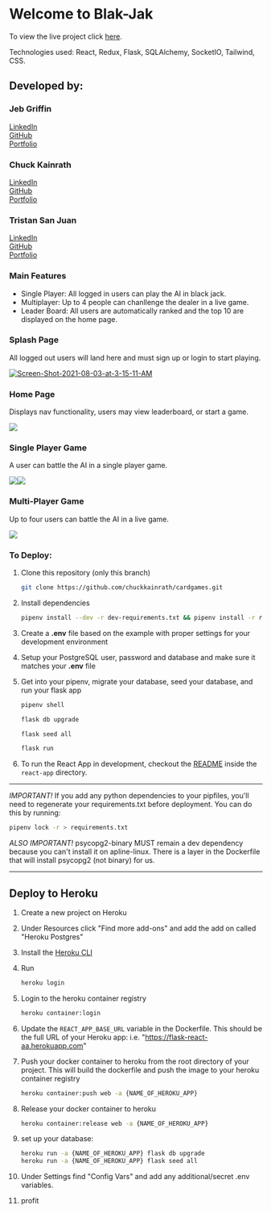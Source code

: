 # Welcome to Blak-Jak

To view the live project click <a href="https://blak-jak.herokuapp.com/">here</a>.

Technologies used: React, Redux, Flask, SQLAlchemy, SocketIO, Tailwind, CSS.

## Developed by:
### Jeb Griffin
<a href="https://www.linkedin.com/in/jeb-griffin-120631206/">LinkedIn</a>
</br>
<a href="https://github.com/JebGriffin85">GitHub</a>
</br>
<a href="https://jebgriffin85.github.io/">Portfolio</a>

### Chuck Kainrath
<a href="https://www.linkedin.com/in/chuck-kainrath-42820b20b/">LinkedIn</a>
</br>
<a href="https://github.com/chuckkainrath">GitHub</a>
</br>
<a href="https://chuckkainrath.github.io/">Portfolio</a>

### Tristan San Juan
<a href="https://www.linkedin.com/in/tristan-san-juan-75337920b/">LinkedIn</a>
</br>
<a href="https://github.com/tristan-88">GitHub</a>
</br>
<a href="https://tristan-88.github.io/">Portfolio</a>



### Main Features
- Single Player: All logged in users can play the AI in black jack.
- Multiplayer: Up to 4 people can chanllenge the dealer in a live game.
- Leader Board: All users are automatically ranked and the top 10 are displayed on the home page.


### Splash Page
All logged out users will land here and must sign up or login to start playing.

<a href="https://ibb.co/YcbPpbs"><img src="https://i.ibb.co/8rXN6XZ/Screen-Shot-2021-08-03-at-3-15-11-AM.png" alt="Screen-Shot-2021-08-03-at-3-15-11-AM" border="0"></a>


### Home Page
Displays nav functionality, users may view leaderboard, or start a game.

<img src="https://i.ibb.co/MZ1M6kp/Screen-Shot-2021-08-02-at-7-03-38-PM.png" />


### Single Player Game
A user can battle the AI in a single player game.

<img src="https://ibb.co/N2G6Rnh"><img src="https://i.ibb.co/k2PgZ6n/Screen-Shot-2021-08-02-at-7-03-55-PM.png" />


### Multi-Player Game
Up to four users can battle the AI in a live game.

<img src="https://i.ibb.co/94swMzK/Screen-Shot-2021-08-02-at-7-10-31-PM.png" />


### To Deploy:
1. Clone this repository (only this branch)

   ```bash
   git clone https://github.com/chuckkainrath/cardgames.git
   ```

2. Install dependencies

      ```bash
      pipenv install --dev -r dev-requirements.txt && pipenv install -r requirements.txt
      ```

3. Create a **.env** file based on the example with proper settings for your
   development environment
4. Setup your PostgreSQL user, password and database and make sure it matches your **.env** file

5. Get into your pipenv, migrate your database, seed your database, and run your flask app

   ```bash
   pipenv shell
   ```

   ```bash
   flask db upgrade
   ```

   ```bash
   flask seed all
   ```

   ```bash
   flask run
   ```

6. To run the React App in development, checkout the [README](./react-app/README.md) inside the `react-app` directory.

***
*IMPORTANT!*
   If you add any python dependencies to your pipfiles, you'll need to regenerate your requirements.txt before deployment.
   You can do this by running:

   ```bash
   pipenv lock -r > requirements.txt
   ```

*ALSO IMPORTANT!*
   psycopg2-binary MUST remain a dev dependency because you can't install it on apline-linux.
   There is a layer in the Dockerfile that will install psycopg2 (not binary) for us.
***

## Deploy to Heroku

1. Create a new project on Heroku
2. Under Resources click "Find more add-ons" and add the add on called "Heroku Postgres"
3. Install the [Heroku CLI](https://devcenter.heroku.com/articles/heroku-command-line)
4. Run

   ```bash
   heroku login
   ```

5. Login to the heroku container registry

   ```bash
   heroku container:login
   ```

6. Update the `REACT_APP_BASE_URL` variable in the Dockerfile.
   This should be the full URL of your Heroku app: i.e. "https://flask-react-aa.herokuapp.com"
7. Push your docker container to heroku from the root directory of your project.
   This will build the dockerfile and push the image to your heroku container registry

   ```bash
   heroku container:push web -a {NAME_OF_HEROKU_APP}
   ```

8. Release your docker container to heroku

   ```bash
   heroku container:release web -a {NAME_OF_HEROKU_APP}
   ```

9. set up your database:

   ```bash
   heroku run -a {NAME_OF_HEROKU_APP} flask db upgrade
   heroku run -a {NAME_OF_HEROKU_APP} flask seed all
   ```

10. Under Settings find "Config Vars" and add any additional/secret .env variables.

11. profit
